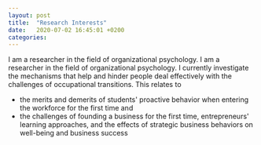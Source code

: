```yaml
---
layout: post
title:  "Research Interests"
date:   2020-07-02 16:45:01 +0200
categories: 
---
```

I am a researcher in the field of organizational psychology. I am a researcher in the field of organizational psychology. I currently investigate the mechanisms that help and hinder people deal effectively with the challenges of occupational transitions. This relates to

* the merits and demerits of students' proactive behavior when entering the workforce for the first time and
* the challenges of founding a business for the first time, entrepreneurs' learning approaches, and the effects of strategic business behaviors on well-being and business success



